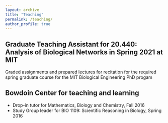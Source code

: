 ```yaml
---
layout: archive
title: "Teaching"
permalink: /teaching/
author_profile: true
---
```


## Graduate Teaching Assistant for 20.440: Analysis of Biological Networks in Spring 2021 at MIT

Graded assignments and prepared lectures for recitation for the required spring graduate course for the MIT Biological Engineering PhD progam

## Bowdoin Center for teaching and learning
* Drop-in tutor for Mathematics, Biology and Chemistry, Fall 2016
* Study Group leader for BIO 1109: Scientific Reasoning in Biology, Spring 2016
